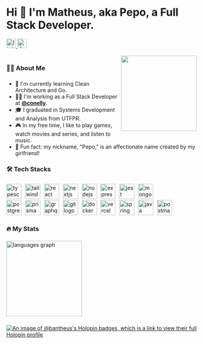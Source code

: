 ###

<h1 align="left">Hi 🤘 I'm Matheus, aka Pepo, a Full Stack Developer.</h1>

<div align="left">
  <a href="https://www.linkedin.com/in/matheuschmidtb/" target="_blank">
    <img src="https://img.shields.io/static/v1?message=LinkedIn&logo=linkedin&label=&color=0077B5&logoColor=white&labelColor=&style=for-the-badge" height="25" alt="linkedin logo"  />
  </a>
  <a href="https://discord.gg/kknXyuCq" target="_blank">
    <img src="https://img.shields.io/static/v1?message=Discord&logo=discord&label=&color=7289DA&logoColor=white&labelColor=&style=for-the-badge" height="25" alt="discord logo"  />
  </a>
</div>

<br clear="both">

<img align="right" height="200" src="https://i.giphy.com/media/v1.Y2lkPTc5MGI3NjExc2V4OWZwOXhmaW4wdmNlOHUycnE0ZzV2ejZ5ZDd2YThjaTV1Z3JpYiZlcD12MV9pbnRlcm5hbF9naWZfYnlfaWQmY3Q9Zw/citBl9yPwnUOs/giphy.gif"  />

###

<h3 align="left">👩‍💻 About Me</h3>

###

<p align="left">

- 🌱 I'm currently learning Clean Architecture and Go.
- 👨‍💻 I'm working as a Full Stack Developer at [**@conelly**](https://conelly.com.br/).
- 🎓 I graduated in Systems Development and Analysis from UTFPR.
- 🎮 In my free time, I like to play games, watch movies and series, and listen to music.
- 🐷 Fun fact: my nickname, "Pepo," is an affectionate name created by my girlfriend!

</p>

###


<h3 align="left">🛠 Tech Stacks</h3>

###

<div align="left">
  <img src="https://skillicons.dev/icons?i=ts" height="40" alt="typescript logo"  />
  <img width="2" />
  <img src="https://skillicons.dev/icons?i=tailwind" height="40" alt="tailwindcss logo"  />
  <img width="2" />
  <img src="https://skillicons.dev/icons?i=react" height="40" alt="react logo"  />
  <img width="2" />
  <img src="https://skillicons.dev/icons?i=nextjs" height="40" alt="nextjs logo"  />
  <img width="2" />
  <img src="https://skillicons.dev/icons?i=nodejs" height="40" alt="nodejs logo"  />
  <img width="2" />
  <img src="https://skillicons.dev/icons?i=express" height="40" alt="express logo"  />
  <img width="2" />
  <img src="https://skillicons.dev/icons?i=jest" height="40" alt="jest logo"  />
  <img width="2" />
  <img src="https://skillicons.dev/icons?i=mongodb" height="40" alt="mongodb logo"  />
  <img width="2" />
  <br />
  <img src="https://skillicons.dev/icons?i=postgres" height="40" alt="postgresql logo"  />
  <img width="2" />
  <img src="https://skillicons.dev/icons?i=prisma" height="40" alt="prisma logo"  />
  <img width="2" />
  <img src="https://skillicons.dev/icons?i=graphql" height="40" alt="graphql logo"  />
  <img width="2" />
  <img src="https://skillicons.dev/icons?i=git" height="40" alt="git logo"  />
  <img width="2" />
  <img src="https://skillicons.dev/icons?i=docker" height="40" alt="docker logo"  />
  <img width="2" />
  <img src="https://skillicons.dev/icons?i=vercel" height="40" alt="vercel logo"  />
  <img width="2" />
  <img src="https://skillicons.dev/icons?i=spring" height="40" alt="spring logo"  />
  <img width="2" />
  <img src="https://skillicons.dev/icons?i=java" height="40" alt="java logo"  />
  <img width="2" />
  <img src="https://skillicons.dev/icons?i=postman" height="40" alt="postman logo"  />
</div>

###

<h3 align="left">🔥 My Stats </h3>

###

<div align="left">
  <img src="https://github-readme-stats.vercel.app/api/top-langs?username=bantheus&locale=en&hide_title=false&layout=compact&card_width=300&langs_count=6&theme=dracula&hide_border=false&order=2" height="200" alt="languages graph"  />
<!--   <img src="https://streak-stats.demolab.com?user=bantheus&locale=en&mode=weekly&theme=dracula&hide_border=false&border_radius=5&order=3&card_width=360" height="200" alt="streak graph"  /> -->
</div>

###

###

[![An image of @bantheus's Holopin badges, which is a link to view their full Holopin profile](https://holopin.me/bantheus)](https://holopin.io/@bantheus)

